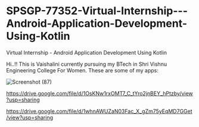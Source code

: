 # SPSGP-77352-Virtual-Internship---Android-Application-Development-Using-Kotlin
Virtual Internship - Android Application Development Using Kotlin

Hi..!!
This is Vaishalini currently pursuing my BTech in Shri Vishnu Engineering College For Women.
These are some of my apps: 

![Screenshot (87)](https://user-images.githubusercontent.com/87532207/188272155-4b841927-aa1b-4a9d-80e6-f04aefe4b3df.png)

https://drive.google.com/file/d/1OsKNw1rxOMT7_C_tYro2jnBEY_hPtzby/view?usp=sharing

https://drive.google.com/file/d/1whnAWUZaN03Fac_X_gZm75yEqMD7GGet/view?usp=sharing


